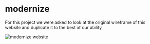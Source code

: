 # modernize

For this project we were asked to look at the original wireframe of this website and duplicate it to the best of our ability

![modernize website]()

